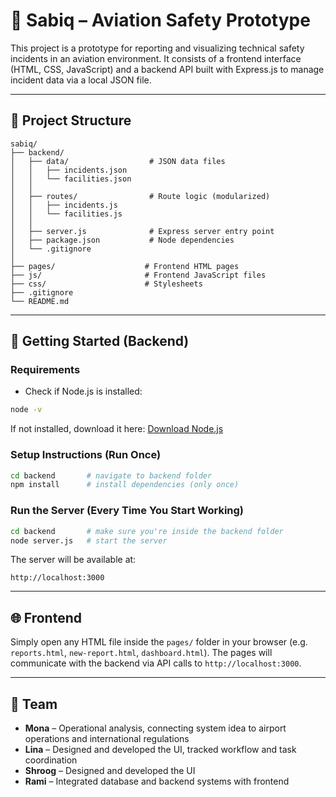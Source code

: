# 🛫 Sabiq – Aviation Safety Prototype

This project is a prototype for reporting and visualizing technical safety incidents in an aviation environment. It consists of a frontend interface (HTML, CSS, JavaScript) and a backend API built with Express.js to manage incident data via a local JSON file.

---

## 📁 Project Structure

```
sabiq/
├── backend/
│   ├── data/                  # JSON data files
│   │   ├── incidents.json
│   │   └── facilities.json
│   │
│   ├── routes/                # Route logic (modularized)
│   │   ├── incidents.js
│   │   └── facilities.js
│   │
│   ├── server.js              # Express server entry point
│   ├── package.json           # Node dependencies
│   └── .gitignore
│
├── pages/                    # Frontend HTML pages
├── js/                       # Frontend JavaScript files
├── css/                      # Stylesheets
├── .gitignore
└── README.md
```

---

## 🚀 Getting Started (Backend)

### Requirements
- Check if Node.js is installed:
```bash
node -v
```
If not installed, download it here: [Download Node.js](https://nodejs.org/)

### Setup Instructions (Run Once)
```bash
cd backend       # navigate to backend folder
npm install      # install dependencies (only once)
```

### Run the Server (Every Time You Start Working)
```bash
cd backend       # make sure you're inside the backend folder
node server.js   # start the server
```

The server will be available at:
```
http://localhost:3000
```

---

## 🌐 Frontend

Simply open any HTML file inside the `pages/` folder in your browser (e.g. `reports.html`, `new-report.html`, `dashboard.html`). The pages will communicate with the backend via API calls to `http://localhost:3000`.

---

## 👥 Team

- **Mona** – Operational analysis, connecting system idea to airport operations and international regulations
- **Lina** – Designed and developed the UI, tracked workflow and task coordination
- **Shroog** – Designed and developed the UI
- **Rami** – Integrated database and backend systems with frontend
